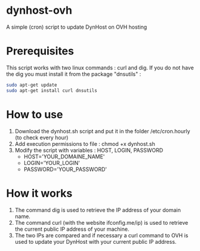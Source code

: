 # dynhost-ovh
A simple (cron) script to update DynHost on OVH hosting

# Prerequisites
This script works with two linux commands : curl and dig.
If you do not have the dig you must install it from the package "dnsutils" :
```sh
sudo apt-get update
sudo apt-get install curl dnsutils
```

# How to use
1. Download the dynhost.sh script and put it in the folder /etc/cron.hourly (to check every hour)
2. Add execution permissions to file : chmod +x dynhost.sh
3. Modify the script with variables : HOST, LOGIN, PASSWORD
   - HOST='YOUR_DOMAINE_NAME'
   - LOGIN='YOUR_LOGIN'
   - PASSWORD='YOUR_PASSWORD'

# How it works
1. The command dig is used to retrieve the IP address of your domain name.
2. The command curl (with the website ifconfig.me/ip) is used to retrieve the current public IP address of your machine.
3. The two IPs are compared and if necessary a curl command to OVH is used to update your DynHost with your current public IP address.

